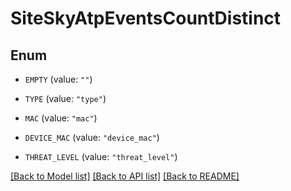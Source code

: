 # SiteSkyAtpEventsCountDistinct

## Enum


* `EMPTY` (value: `""`)

* `TYPE` (value: `"type"`)

* `MAC` (value: `"mac"`)

* `DEVICE_MAC` (value: `"device_mac"`)

* `THREAT_LEVEL` (value: `"threat_level"`)


[[Back to Model list]](../README.md#documentation-for-models) [[Back to API list]](../README.md#documentation-for-api-endpoints) [[Back to README]](../README.md)



